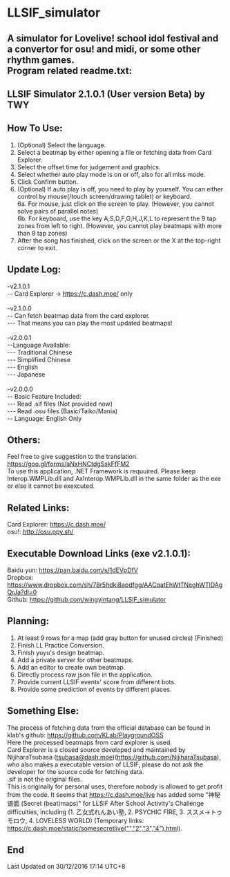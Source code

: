 # LLSIF_simulator
A simulator for Lovelive! school idol festival and a convertor for osu! and midi, or some other rhythm games.<br>
Program related readme.txt:
-----------------------------------------------------
LLSIF Simulator 2.1.0.1 (User version Beta) by TWY
-----------------------------------------------------
How To Use:
-----------------------------------------------------
1. (Optional) Select the language.<br>
2. Select a beatmap by either opening a file or fetching data from Card Explorer.<br>
3. Select the offset time for judgement and graphics.<br>
4. Select whether auto play mode is on or off, also for all miss mode.<br>
5. Click Confirm button.<br>
6. (Optional) If auto play is off, you need to play by yourself. You can either control by mouse(/touch screen/drawing tablet) or keyboard.<br>
6a. For mouse, just click on the screen to play. (However, you cannot solve pairs of parallel notes)<br>
6b. For keyboard, use the key A,S,D,F,G,H,J,K,L to represent the 9 tap zones from left to right. (However, you cannot play beatmaps with more than 9 tap zones)<br>
7. After the song has finished, click on the screen or the X at the top-right corner to exit.

Update Log:
-----------------------------------------------------
-v2.1.0.1<br>
-- Card Explorer -> https://c.dash.moe/ only<br>
<br>
-v2.1.0.0<br>
-- Can fetch beatmap data from the card explorer.<br>
--- That means you can play the most updated beatmaps!<br>
<br>
-v2.0.0.1<br>
--Language Available:<br>
--- Traditional Chinese<br>
--- Simplified Chinese<br>
--- English<br>
--- Japanese<br>
<br>
-v2.0.0.0<br>
-- Basic Feature Included:<br>
--- Read .sif files (Not provided now)<br>
--- Read .osu files (Basic/Taiko/Mania)<br>
-- Language: English Only<br>

Others:
-----------------------------------------------------
Feel free to give suggestion to the translation.<br>
https://goo.gl/forms/aNxHNCtdgSskFfFM2<br>
To use this application, .NET Framework is requuired.
Please keep Interop.WMPLib.dll and AxInterop.WMPLib.dll in the same folder as the exe or else it cannot be exexcuted.

Related Links:
-----------------------------------------------------
Card Explorer: https://c.dash.moe/<br>
osu!: http://osu.ppy.sh/

Executable Download Links (exe v2.1.0.1):
-----------------------------------------------------
Baidu yun: https://pan.baidu.com/s/1dEVpDfV<br>
Dropbox: https://www.dropbox.com/sh/78r5hdki8apdfgg/AACqatEhWtTNeghWTlDAgQrJa?dl=0<br>
Github: https://github.com/wingyintang/LLSIF_simulator

Planning:
-----------------------------------------------------
1. At least 9 rows for a map (add gray button for unused circles) (Finished)<br>
2. Finish LL Practice Conversion. <br>
3. Finish yuyu's design beatmap. <br>
4. Add a private server for other beatmaps. <br>
5. Add an editor to create own beatmap. <br>
6. Directly process raw json file in the application.<br>
7. Provide current LLSIF events' score from different bots.<br>
8. Provide some prediction of events by different places.

Something Else:
-----------------------------------------------------
The process of fetching data from the official database can be found in klab's github: https://github.com/KLab/PlaygroundOSS<br>
Here the processed beatmaps from card explorer is used.<br>
Card Explorer is a closed source developed and maintained by NijiharaTsubasa (tsubasa@dash.moe)(https://github.com/NijiharaTsubasa), who also makes a executable version of LLSIF, please do not ask the developer for the source code for fetching data.<br>
.sif is not the original files.<br>
This is originally for personal uses, therefore nobody is allowed to get profit from the code.
It seems that https://c.dash.moe/live has added some "神秘谱面 (Secret (beat)maps)" for LLSIF After School Activity's Challenge difficulties, including (1. 乙女式れんあい塾, 2. PSYCHIC FIRE, 3. ススメ→トゥモロウ, 4. LOVELESS WORLD) (Temporary links: https://c.dash.moe/static/somesecretlive("","2","3","4").html).

End
-----------------------------------------------------
Last Updated on 30/12/2016 17:14 UTC+8
